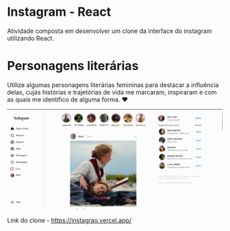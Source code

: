 # Instagram - React
Atividade composta em desenvolver um clone da interface do instagram utilizando React.

# Personagens literárias
Utilize algumas personagens literárias femininas para destacar a influência delas, cujas histórias e trajetórias de vida me marcaram, inspiraram e com as quais me identifico de alguma forma. ❤️

<img src='/src/assets/insta.png'/>

Link do clone - https://instagrao.vercel.app/
